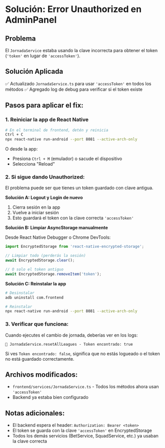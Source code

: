# Solución: Error Unauthorized en AdminPanel

## Problema
El `JornadaService` estaba usando la clave incorrecta para obtener el token (`'token'` en lugar de `'accessToken'`).

## Solución Aplicada
✅ Actualizado `JornadaService.ts` para usar `'accessToken'` en todos los métodos
✅ Agregado log de debug para verificar si el token existe

## Pasos para aplicar el fix:

### 1. Reiniciar la app de React Native
```bash
# En el terminal de frontend, detén y reinicia
Ctrl + C
npx react-native run-android --port 8081 --active-arch-only
```

O desde la app:
- Presiona `Ctrl + M` (emulador) o sacude el dispositivo
- Selecciona "Reload"

### 2. Si sigue dando Unauthorized:

El problema puede ser que tienes un token guardado con clave antigua. 

**Solución A: Logout y Login de nuevo**
1. Cierra sesión en la app
2. Vuelve a iniciar sesión
3. Esto guardará el token con la clave correcta `'accessToken'`

**Solución B: Limpiar AsyncStorage manualmente**

Desde React Native Debugger o Chrome DevTools:
```javascript
import EncryptedStorage from 'react-native-encrypted-storage';

// Limpiar todo (perderás la sesión)
await EncryptedStorage.clear();

// O solo el token antiguo
await EncryptedStorage.removeItem('token');
```

**Solución C: Reinstalar la app**
```bash
# Desinstalar
adb uninstall com.frontend

# Reinstalar
npx react-native run-android --port 8081 --active-arch-only
```

### 3. Verificar que funciona:

Cuando ejecutes el cambio de jornada, deberías ver en los logs:
```
🔑 JornadaService.resetAllLeagues - Token encontrado: true
```

Si ves `Token encontrado: false`, significa que no estás logueado o el token no está guardado correctamente.

## Archivos modificados:
- `frontend/services/JornadaService.ts` - Todos los métodos ahora usan `'accessToken'`
- Backend ya estaba bien configurado

## Notas adicionales:
- El backend espera el header: `Authorization: Bearer <token>`
- El token se guarda con la clave `'accessToken'` en EncryptedStorage
- Todos los demás servicios (BetService, SquadService, etc.) ya usaban la clave correcta
